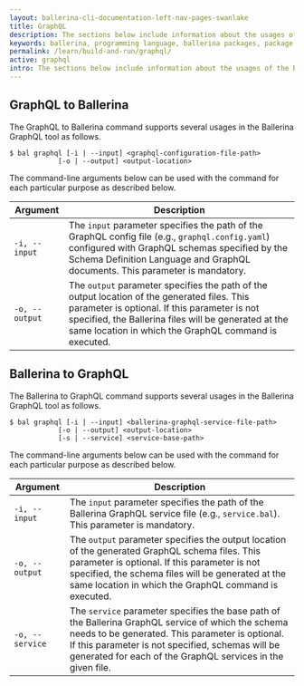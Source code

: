 ```yaml
---
layout: ballerina-cli-documentation-left-nav-pages-swanlake
title: GraphQL
description: The sections below include information about the usages of the Ballerina GraphQL tool.
keywords: ballerina, programming language, ballerina packages, package structure, package layout, GraphQL
permalink: /learn/build-and-run/graphql/
active: graphql
intro: The sections below include information about the usages of the Ballerina GraphQL tool.
---
```


## GraphQL to Ballerina 

The GraphQL to Ballerina command supports several usages in the Ballerina GraphQL tool as follows.

```
$ bal graphql [-i | --input] <graphql-configuration-file-path>
            [-o | --output] <output-location>
```

The command-line arguments below can be used with the command for each particular purpose as described below.

| Argument       | Description                                                                                                                                                                                                                                                   |
|----------------|---------------------------------------------------------------------------------------------------------------------------------------------------------------------------------------------------------------------------------------------------------------|
| `-i, --input`  | The `input` parameter specifies the path of the GraphQL config file (e.g., `graphql.config.yaml`) configured with GraphQL schemas specified by the Schema Definition Language and GraphQL documents. This parameter is mandatory.                             |
| `-o, --output` | The `output` parameter specifies the path of the output location of the generated files. This parameter is optional. If this parameter is not specified, the Ballerina files will be generated at the same location in which the GraphQL command is executed. |

## Ballerina to GraphQL

The Ballerina to GraphQL command supports several usages in the Ballerina GraphQL tool as follows.

```
$ bal graphql [-i | --input] <ballerina-graphql-service-file-path>
            [-o | --output] <output-location>
            [-s | --service] <service-base-path>
```

The command-line arguments below can be used with the command for each particular purpose as described below.

| Argument        | Description                                                                                                                                                                                                                                                               |
|-----------------|---------------------------------------------------------------------------------------------------------------------------------------------------------------------------------------------------------------------------------------------------------------------------|
| `-i, --input`   | The `input` parameter specifies the path of the Ballerina GraphQL service file (e.g., `service.bal`). This parameter is mandatory.                                                                                                                                        |
| `-o, --output`  | The `output` parameter specifies the output location of the generated GraphQL schema files. This parameter is optional. If this parameter is not specified, the schema files will be generated at the same location in which the GraphQL command is executed.             |
| `-o, --service` | The `service` parameter specifies the base path of the Ballerina GraphQL service of which the schema needs to be generated. This parameter is optional. If this parameter is not specified, schemas will be generated for each of the GraphQL services in the given file. |

<style> #tree-expand-all , #tree-collapse-all, .cTocElements {display:none;} .cGitButtonContainer {padding-left: 40px;} </style>
